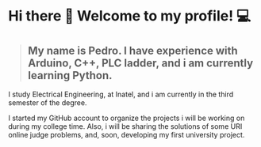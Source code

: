 #  Hi there 👋 Welcome to my profile! 💻

> ## **My name is Pedro.** I have experience with Arduino, C++, PLC ladder, and i am currently learning Python.

I study Electrical Engineering, at Inatel, and i am currently in the third semester of the degree. 

I started my GitHub account to organize the projects i will be working on during my college time. Also, i will be sharing the solutions of some URI online judge problems, and, soon, developing my first university project.


<!--
**pombozera/pombozera** is a ✨ _special_ ✨ repository because its `README.md` (this file) appears on your GitHub profile.


I have 

Here are some ideas to get you started:

- 🔭 I’m currently working on ...
- 🌱 I’m currently learning ...
- 👯 I’m looking to collaborate on ...
- 🤔 I’m looking for help with ...
- 💬 Ask me about ...
- 📫 How to reach me: ...
- 😄 Pronouns: ...
- ⚡ Fun fact: ...
-->
